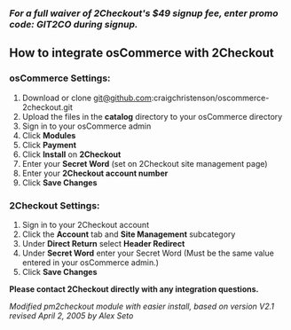 ### _For a full waiver of 2Checkout's $49 signup fee, enter promo code:  GIT2CO  during signup._

How to integrate osCommerce with 2Checkout
-------------------------------------------

### osCommerce Settings:

1. Download or clone git@github.com:craigchristenson/oscommerce-2checkout.git
2. Upload the files in the **catalog** directory to your osCommerce directory
3. Sign in to your osCommerce admin
4. Click **Modules**
5. Click **Payment**
6. Click **Install** on **2Checkout**
7. Enter your **Secret Word** (set on 2Checkout site management page)
8. Enter your **2Checkout account number**
9. Click **Save Changes**

### 2Checkout Settings:

1. Sign in to your 2Checkout account
2. Click the **Account** tab and **Site Management** subcategory
3. Under **Direct Return** select **Header Redirect**
4. Under **Secret Word** enter your Secret Word (Must be the same value entered in your osCommerce admin.)
5. Click **Save Changes**


**Please contact 2Checkout directly with any integration questions.**

_Modified pm2checkout module with easier install, based on version V2.1 revised April 2, 2005 by Alex Seto_
